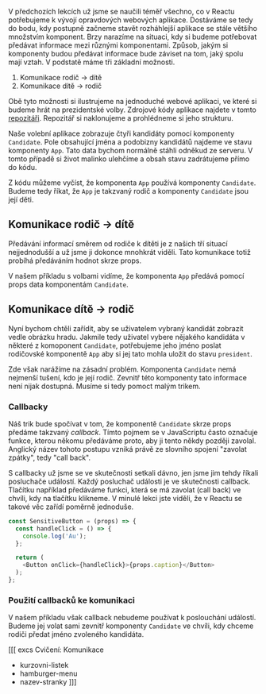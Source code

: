 V předchozích lekcích už jsme se naučili téměř všechno, co v Reactu potřebujeme k vývojí opravdových webových aplikace. Dostáváme se tedy do bodu, kdy postupně začneme stavět rozháhlejší aplikace se stále většího množstvím komponent. Brzy narazíme na situaci, kdy si budeme potřebovat předávat informace mezi různými komponentami. Způsob, jakým si komponenty budou předávat informace bude záviset na tom, jaký spolu mají vztah. V podstatě máme tři základní možnosti.

1. Komunikace rodič → dítě
1. Komunikace dítě → rodič

Obě tyto možnosti si ilustrujeme na jednoduché webové aplikaci, ve které si budeme hrát na prezidentské volby. Zdrojové kódy aplikace najdete v tomto [repozitáři](https://github.com/Czechitas-podklady-WEB/volby). Repozitář si naklonujeme a prohlédneme si jeho strukturu. 

Naše volební aplikace zobrazuje čtyři kandidáty pomocí komponenty `Candidate`. Pole obsahující jména a podobizny kandidátů najdeme ve stavu komponenty `App`. Tato data bychom normálně stáhli odněkud ze serveru. V tomto případě si život malinko ulehčíme a obsah stavu zadrátujeme přímo do kódu.

Z kódu můžeme vyčíst, že komponenta `App` používá komponenty `Candidate`. Budeme tedy říkat, že `App` je takzvaný rodič a komponenty `Candidate` jsou její děti. 

## Komunikace rodič → dítě

Předávání informací směrem od rodiče k dítěti je z našich tří situací nejjednodušší a už jsme ji dokonce mnohkrát viděli. Tato komunikace totiž probíhá předáváním hodnot skrze props.

V našem příkladu s volbami vidíme, že komponenta `App` předává pomocí props data komponentám `Candidate`. 

## Komunikace dítě → rodič

Nyní bychom chtěli zařídit, aby se uživatelem vybraný kandidát zobrazit vedle obrázku hradu. Jakmile tedy uživatel vybere nějakého kandidáta v některé z komoponent `Candidate`, potřebujeme jeho jméno poslat rodičovské komponentě `App` aby si jej tato mohla uložit do stavu `president`. 

Zde však narážíme na zásadní problém. Komponenta `Candidate` nemá nejmenší tušení, kdo je její rodič. Zevnitř této komponenty tato informace není nijak dostupná. Musíme si tedy pomoct malým trikem. 

### Callbacky

Náš trik bude spočívat v tom, že komponentě `Candidate` skrze props předáme takzvaný <em>callback</em>. Tímto pojmem se v JavaScriptu často označuje funkce, kterou někomu předáváme proto, aby ji tento někdy později zavolal. Anglický název tohoto postupu vzniká právě ze slovního spojení "zavolat zpátky", tedy "call back". 

S callbacky už jsme se ve skutečnosti setkali dávno, jen jsme jim tehdy říkali posluchače událostí. Každý posluchač události je ve skutečnosti callback. Tlačítku například předáváme funkci, která se má zavolat (call back) ve chvíli, kdy na tlačítku klikneme. V minulé lekci jste viděli, že v Reactu se takové věc zařídí poměrně jednoduše. 

```js
const SensitiveButton = (props) => {
  const handleClick = () => {
    console.log('Au');
  };

  return (
    <Button onClick={handleClick}>{props.caption}</Button>
  );
};
```

### Použití callbacků ke komunikaci

V našem příkladu však callback nebudeme používat k poslouchání událostí. Budeme jej volat sami zevnitř komponenty `Candidate` ve chvíli, kdy chceme rodiči předat jméno zvoleného kandidáta.

[[[ excs Cvičení: Komunikace
- kurzovni-listek
- hamburger-menu
- nazev-stranky
]]]
